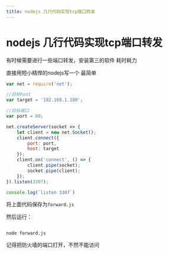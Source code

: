```yaml
---
title: nodejs 几行代码实现tcp端口转发
---
```


# nodejs 几行代码实现tcp端口转发

有时候需要进行一些端口转发，安装第三的软件 耗时耗力

直接用短小精悍的nodejs写一个 最简单

```javascript
var net = require('net');

//目标host
var target = '192.168.1.180';

//目标端口
var port = 80;

net.createServer(socket => {
    let client = new net.Socket();
    client.connect({
        port: port,
        host: target
    });
    client.on('connect', () => {
        client.pipe(socket);
        socket.pipe(client);
    });
}).listen(3307);

console.log(`listen 3307`)

```


将上面代码保存为`forward.js`

然后运行：

```shell

node forward.js

```

记得把防火墙的端口打开，不然不能访问



